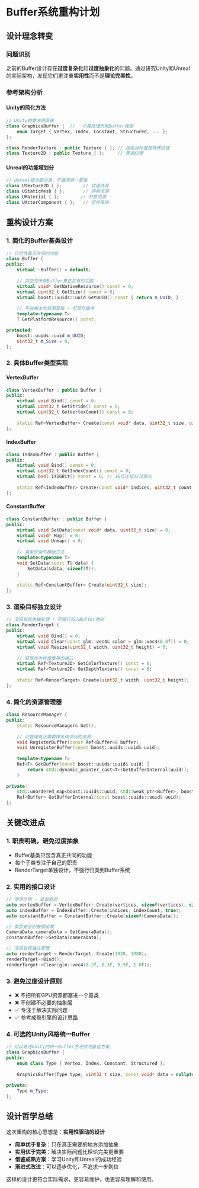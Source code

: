 # Buffer系统重构计划

## 设计理念转变

### 问题识别
之前的Buffer设计存在**过度复杂化**和**过度抽象化**的问题。通过研究Unity和Unreal的实际架构，发现它们更注重**实用性**而不是**理论完美性**。

### 参考架构分析

#### Unity的简化方法
```cpp
// Unity的做法很直接
class GraphicsBuffer {  // 一个类处理所有Buffer类型
    enum Target { Vertex, Index, Constant, Structured, ... };
};

class RenderTexture : public Texture { }; // 渲染目标就是特殊纹理
class Texture2D : public Texture { };     // 普通纹理
```

#### Unreal的功能域划分
```cpp
// Unreal按功能分类，不强求统一基类
class UTexture2D { };        // 纹理资源
class UStaticMesh { };       // 网格资源  
class UMaterial { };        // 材质资源
class UActorComponent { };   // 组件系统
```

## 重构设计方案

### 1. 简化的Buffer基类设计

```cpp
// 只包含真正共同的功能
class Buffer {
public:
    virtual ~Buffer() = default;
    
    // 只包含所有Buffer真正共有的功能
    virtual void* GetNativeResource() const = 0;
    virtual uint32_t GetSize() const = 0;
    virtual boost::uuids::uuid GetUUID() const { return m_UUID; }
    
    // 平台相关的资源获取 - 但简化版本
    template<typename T>
    T GetPlatformResource() const;

protected:
    boost::uuids::uuid m_UUID;
    uint32_t m_Size = 0;
};
```

### 2. 具体Buffer类型实现

#### VertexBuffer
```cpp
class VertexBuffer : public Buffer {
public:
    virtual void Bind() const = 0;
    virtual uint32_t GetStride() const = 0;
    virtual uint32_t GetVertexCount() const = 0;
    
    static Ref<VertexBuffer> Create(const void* data, uint32_t size, uint32_t stride);
};
```

#### IndexBuffer
```cpp
class IndexBuffer : public Buffer {
public:
    virtual void Bind() const = 0;
    virtual uint32_t GetIndexCount() const = 0;
    virtual bool Is16Bit() const = 0; // 16位还是32位索引
    
    static Ref<IndexBuffer> Create(const void* indices, uint32_t count, bool is16Bit = true);
};
```

#### ConstantBuffer
```cpp
class ConstantBuffer : public Buffer {
public:
    virtual void SetData(const void* data, uint32_t size) = 0;
    virtual void* Map() = 0;
    virtual void Unmap() = 0;
    
    // 类型安全的模板方法
    template<typename T>
    void SetData(const T& data) {
        SetData(&data, sizeof(T));
    }
    
    static Ref<ConstantBuffer> Create(uint32_t size);
};
```

### 3. 渲染目标独立设计

```cpp
// 渲染目标单独处理 - 不强行归入Buffer类别
class RenderTarget {
public:
    virtual void Bind() = 0;
    virtual void Clear(const glm::vec4& color = glm::vec4(0.0f)) = 0;
    virtual void Resize(uint32_t width, uint32_t height) = 0;
    
    // 获取作为纹理使用的接口
    virtual Ref<Texture2D> GetColorTexture() const = 0;
    virtual Ref<Texture2D> GetDepthTexture() const = 0;
    
    static Ref<RenderTarget> Create(uint32_t width, uint32_t height);
};
```

### 4. 简化的资源管理器

```cpp
class ResourceManager {
public:
    static ResourceManager& Get();
    
    // 只管理真正需要跨系统访问的资源
    void RegisterBuffer(const Ref<Buffer>& buffer);
    void UnregisterBuffer(const boost::uuids::uuid& uuid);
    
    template<typename T>
    Ref<T> GetBuffer(const boost::uuids::uuid& uuid) {
        return std::dynamic_pointer_cast<T>(GetBufferInternal(uuid));
    }
    
private:
    std::unordered_map<boost::uuids::uuid, std::weak_ptr<Buffer>, boost::hash<boost::uuids::uuid>> m_Buffers;
    Ref<Buffer> GetBufferInternal(const boost::uuids::uuid& uuid);
};
```

## 关键改进点

### 1. 职责明确，避免过度抽象
- Buffer基类只包含真正共同的功能
- 每个子类专注于自己的职责
- RenderTarget单独设计，不强行归类到Buffer系统

### 2. 实用的接口设计
```cpp
// 使用示例 - 简单直观
auto vertexBuffer = VertexBuffer::Create(vertices, sizeof(vertices), sizeof(Vertex));
auto indexBuffer = IndexBuffer::Create(indices, indexCount, true);
auto constantBuffer = ConstantBuffer::Create(sizeof(CameraData));

// 类型安全的数据设置
CameraData cameraData = GetCameraData();
constantBuffer->SetData(cameraData);

// 渲染目标独立管理
auto renderTarget = RenderTarget::Create(1920, 1080);
renderTarget->Bind();
renderTarget->Clear(glm::vec4(0.2f, 0.3f, 0.5f, 1.0f));
```

### 3. 避免过度设计原则
- ❌ 不把所有GPU资源都塞进一个基类
- ❌ 不创建不必要的抽象层
- ✅ 专注于解决实际问题
- ✅ 参考成熟引擎的设计思路

### 4. 可选的Unity风格统一Buffer
```cpp
// 可以考虑Unity的统一Buffer方法作为备选方案
class GraphicsBuffer {
public:
    enum class Type { Vertex, Index, Constant, Structured };
    
    GraphicsBuffer(Type type, uint32_t size, const void* data = nullptr);
    
private:
    Type m_Type;
};
```

## 设计哲学总结

这次重构的核心思想是：**实用性驱动的设计**

- **简单优于复杂**：只在真正需要的地方添加抽象
- **实用优于完美**：解决实际问题比理论完美更重要
- **借鉴成熟方案**：学习Unity和Unreal的成功经验
- **渐进式改进**：可以逐步优化，不追求一步到位

这样的设计更符合实际需求，更容易维护，也更容易理解和使用。
